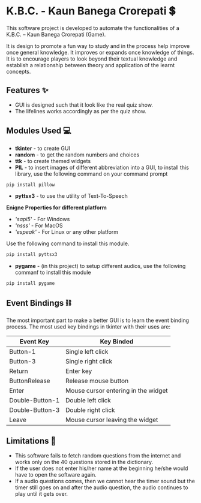 
# K.B.C. - Kaun Banega Crorepati 💲

This software project is developed to automate the functionalities of a K.B.C. – Kaun Banega Crorepati (Game). 

It is design to promote a fun way to study and in the process help improve once general knowledge. It improves or expands once knowledge of things. It is to encourage players to look beyond their textual knowledge and establish a relationship between theory and application of the learnt concepts.







## Features ✨

- GUI is designed such that it look like the real quiz show.
- The lifelines works accordingly as per the quiz show.




## Modules Used 💻

- **tkinter** - to create GUI
- **random** - to get the random numbers and choices
- **ttk** - to create themed widgets
- **PIL** - to insert images of different abbreviation into a GUI, to install this library, use the following command on your command prompt

```bash
pip install pillow
```

- **pyttsx3** - to use the utility of Text-To-Speech

**Enigne Properties for different platform**

- *'sapi5'* - For Windows
- *'nsss'* - For MacOS
- *'espeak'* - For Linux or any other platform

Use the following command to install this module.
```bash
pip install pyttsx3
```

- **pygame** - (in this project) to setup different audios, use the following commanf to install this module

```bash
pip install pygame
```


## Event Bindings ⛓️

The most important part to make a better GUI is to learn the event binding process. The most used key bindings in tkinter with their uses are:

|Event Key | Key Binded |
|----------|------------|
|Button-1  |Single left click |
|Button-3  |Single right click |
|Return    |Enter key |
|ButtonRelease|Release mouse button |
|Enter     |Mouse cursor entering in the widget |
|Double-Button-1  |Double left click |
|Double-Button-3  |Double right click |
|Leave |Mouse cursor leaving the widget |


## Limitations 🚧 

- This software fails to fetch random questions from the internet and works only on the 40 questions stored in the dictionary.
- If the user does not enter his/her name at the beginning he/she would have to open the software again.
- If a audio questions comes, then we cannot hear the timer sound but the timer still goes on and after the audio question, the audio continues to play until it gets over.
